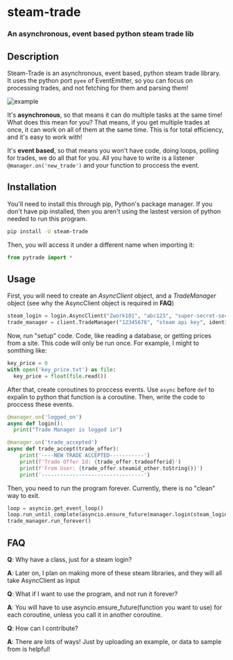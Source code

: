 # steam-trade
### An asynchronous, event based python steam trade lib
## Description

Steam-Trade is an asynchronous, event based, python steam trade library. It uses the python port `pyee` of EventEmitter, so you can focus on processing trades, and not fetching for them and parsing them! 

![example](https://my-request.tk/event_new_trade.PNG "Code to accept all offers from me :D")

It's **asynchronous**, so that means it can do multiple tasks at the same time! What does this mean for you? That means, if you get multiple trades at once, it can work on all of them at the same time. This is for total efficiency, and it's easy to work with!

It's **event based**, so that means you won't have code, doing loops, polling for trades, we do all that for you. All you have to write is a listener `@manager.on('new_trade')` and your function to proccess the event.

## Installation
You'll need to install this through pip, Python's package manager. If you don't have pip installed, then you aren't using the lastest version of python needed to run this program.
```bash
pip install -U steam-trade
```
Then, you will access it under a different name when importing it:
```py
from pytrade import *
```
## Usage
First, you will need to create an *AsyncClient* object, and a *TradeManager* object (see why the AsyncClient object is required in **FAQ**)
```py
steam_login = login.AsyncClient("Zwork101", "abc123", "super-secret-secret")
trade_manager = client.TradeManager("12345678", "steam api key", identity_secret="also-super-secret")
```
Now, run "setup" code. Code, like reading a database, or getting prices from a site. This code will only be run once. For example, I might to somthing like:
```py
key_price = 0
with open('key_price.txt') as file:
  key_price = float(file.read())
```
After that, create coroutines to proccess events. Use `async` before `def` to expalin to python that function is a coroutine. Then, write the code to proccess these events.
```py
@manager.on('logged_on')
async def login():
  print("Trade Manager is logged in")

@manager.on('trade_accepted')
async def trade_accept(trade_offer):
    print('----NEW TRADE ACCEPTED-----------')
    print(f'Trade Offer Id: {trade_offer.tradeofferid}')
    print(f'From User: {trade_offer.steamid_other.toString()}')
    print('---------------------------------')
 ```
 Then, you need to run the program forever. Currently, there is no "clean" way to exit.
 ```py
loop = asyncio.get_event_loop()
loop.run_until_complete(asyncio.ensure_future(manager.login(steam_login)))
trade_manager.run_forever()
```
## FAQ
 **Q**: Why have a class, just for a steam login?
 
 **A**: Later on, I plan on making more of these steam libraries, and they will all take AsyncClient as input
 
 **Q**: What if I want to use the program, and not run it forever?
 
 **A**: You will have to use asyncio.ensure_future(function you want to use) for each coroutine, unless you call it in another coroutine.
 
 **Q**: How can I contribute?
 
 **A**: There are lots of ways! Just by uploading an example, or data to sample from is helpful!
